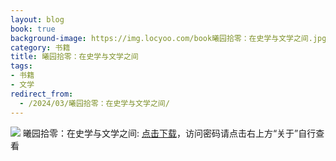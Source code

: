 ```yaml
---
layout: blog
book: true
background-image: https://img.locyoo.com/book曦园拾零：在史学与文学之间.jpg
category: 书籍
title: 曦园拾零：在史学与文学之间
tags:
- 书籍
- 文学
redirect_from:
  - /2024/03/曦园拾零：在史学与文学之间/
---
```

![](https://img.locyoo.com/book曦园拾零：在史学与文学之间.jpg)
曦园拾零：在史学与文学之间: <a name = "ref1" href="https://url18.ctfile.com/f/50983618-1347923650-ad3f25?p=3619">点击下载</a>，访问密码请点击右上方“关于”自行查看